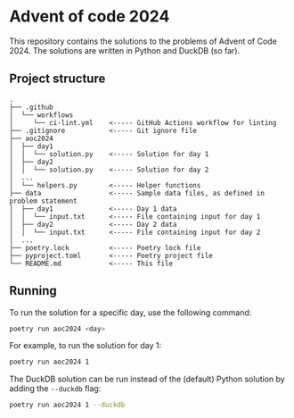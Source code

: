 # Advent of code 2024

This repository contains the solutions to the problems of Advent of Code 2024. The solutions are written in Python and
DuckDB (so far).

## Project structure

```
.
├── .github
│  └── workflows
│     └── ci-lint.yml    <----- GitHub Actions workflow for linting
├── .gitignore           <----- Git ignore file
├── aoc2024
│  ├── day1
│  │  └── solution.py    <----- Solution for day 1
│  ├── day2
│  │  └── solution.py    <----- Solution for day 2
│  ...
│  └── helpers.py        <----- Helper functions
├── data                 <----- Sample data files, as defined in problem statement
│  ├── day1              <----- Day 1 data
│  │  └── input.txt      <----- File containing input for day 1
│  ├── day2              <----- Day 2 data
│  │  └── input.txt      <----- File containing input for day 2
│  ...
├── poetry.lock          <----- Poetry lock file
├── pyproject.toml       <----- Poetry project file
└── README.md            <----- This file
```

## Running

To run the solution for a specific day, use the following command:

```bash
poetry run aoc2024 <day>
```

For example, to run the solution for day 1:

```bash
poetry run aoc2024 1
```

The DuckDB solution can be run instead of the (default) Python solution by adding the `--duckdb` flag:

```bash
poetry run aoc2024 1 --duckdb
```
